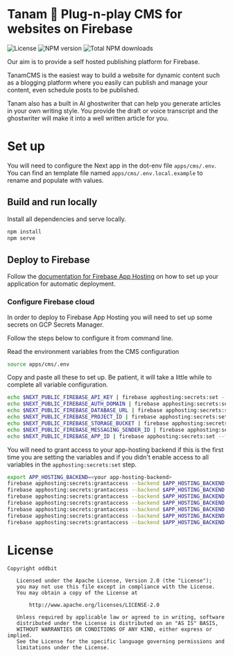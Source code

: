 # Tanam 🌱 Plug-n-play CMS for websites on Firebase

![License](https://img.shields.io/npm/l/tanam.svg)
![NPM version](https://img.shields.io/npm/v/tanam.svg)
![Total NPM downloads](https://img.shields.io/npm/dt/tanam.svg)

Our aim is to provide a self hosted publishing platform for Firebase.

TanamCMS is the easiest way to build a website for dynamic content such as a blogging platform where you easily can publish and manage your content, even schedule posts to be published.

Tanam also has a built in AI ghostwriter that can help you generate articles in your own writing style. You provide the draft or voice transcript and the ghostwriter will make it into a well written article for you.

# Set up

You will need to configure the Next app in the dot-env file `apps/cms/.env`. You can find an template file named `apps/cms/.env.local.example` to rename and populate with values.

## Build and run locally

Install all dependencies and serve locally.

```sh
npm install
npm serve
```

## Deploy to Firebase

Follow the [documentation for Firebase App Hosting](https://firebase.google.com/docs/app-hosting)
on how to set up your application for automatic deployment.

### Configure Firebase cloud

In order to deploy to Firebase App Hosting you will need to set up some secrets on GCP Secrets Manager.

Follow the steps below to configure it from command line.

Read the environment variables from the CMS configuration

```sh
source apps/cms/.env
```

Copy and paste all these to set up. Be patient, it will take a little while to complete all variable configuration.

```sh
echo $NEXT_PUBLIC_FIREBASE_API_KEY | firebase apphosting:secrets:set --force --data-file - tanamApiKey
echo $NEXT_PUBLIC_FIREBASE_AUTH_DOMAIN | firebase apphosting:secrets:set --force --data-file - tanamAuthDomain
echo $NEXT_PUBLIC_FIREBASE_DATABASE_URL | firebase apphosting:secrets:set --force --data-file - tanamDatabaseUrl
echo $NEXT_PUBLIC_FIREBASE_PROJECT_ID | firebase apphosting:secrets:set --force --data-file - tanamProjectId
echo $NEXT_PUBLIC_FIREBASE_STORAGE_BUCKET | firebase apphosting:secrets:set --force --data-file - tanamStorageBucket
echo $NEXT_PUBLIC_FIREBASE_MESSAGING_SENDER_ID | firebase apphosting:secrets:set --force --data-file - tanamMessagingSenderId
echo $NEXT_PUBLIC_FIREBASE_APP_ID | firebase apphosting:secrets:set --force --data-file - tanamAppId
```

You will need to grant access to your app-hosting backend if this is the first time you are setting the variables
and if you didn't enable access to all variables in the `apphosting:secrets:set` step.

```sh
export APP_HOSTING_BACKEND=<your app-hosting-backend>
firebase apphosting:secrets:grantaccess --backend $APP_HOSTING_BACKEND tanamApiKey
firebase apphosting:secrets:grantaccess --backend $APP_HOSTING_BACKEND tanamAuthDomain
firebase apphosting:secrets:grantaccess --backend $APP_HOSTING_BACKEND tanamDatabaseUrl
firebase apphosting:secrets:grantaccess --backend $APP_HOSTING_BACKEND tanamProjectId
firebase apphosting:secrets:grantaccess --backend $APP_HOSTING_BACKEND tanamStorageBucket
firebase apphosting:secrets:grantaccess --backend $APP_HOSTING_BACKEND tanamMessagingSenderId
firebase apphosting:secrets:grantaccess --backend $APP_HOSTING_BACKEND tanamAppId
```

# License

```
Copyright oddbit

   Licensed under the Apache License, Version 2.0 (the "License");
   you may not use this file except in compliance with the License.
   You may obtain a copy of the License at

       http://www.apache.org/licenses/LICENSE-2.0

   Unless required by applicable law or agreed to in writing, software
   distributed under the License is distributed on an "AS IS" BASIS,
   WITHOUT WARRANTIES OR CONDITIONS OF ANY KIND, either express or implied.
   See the License for the specific language governing permissions and
   limitations under the License.
```
